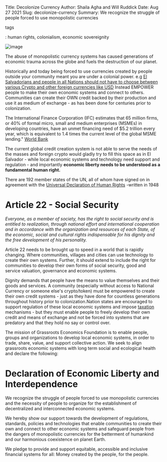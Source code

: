 Title: Decolonize Currency
Author: Shaila Agha and Will Ruddick
Date: Aug 27 2021
Slug: decolonize-currency
Summary: We recognize the struggle of people forced to use monopolistic
currencies

tags

: human rights, colonialism, economic sovereignity

![image](images/blog/decolonize-currency1.webp)

The abuse of monopolistic currency systems has caused generations of
economic trauma across the globe and fuels the destruction of our
planet.

Historically and today being forced to use currencies created by people
outside your community meant you are under a colonial power. e.g [El
Salvadorians and people in all Nations should not have to choose between
various Crypto and other foreign currencies like
USD](https://www.coindesk.com/markets/2021/07/14/the-headache-of-crypto-colonialism/)
Instead EMPOWER people to make their own economic systems and connect to
others. Communities can create their OWN credit backed by their
production and use it as medium of exchange - as has been done for
centuries prior to colonization.

The International Finance Corporation (IFC) estimates that 65 million
firms, or 40% of formal micro, small and medium enterprises (MSMEs) in
developing countries, have an unmet financing need of $5.2 trillion
every year, which is equivalent to 1.4 times the current level of the
global MSME lending." [World
Bank](https://www.worldbank.org/en/topic/smefinance/)

The current global credit creation system is not able to serve the needs
of the masses and foreign crypto would gladly try to fill this space as
in El Salvador - while local economic systems and technology need
support and regulation - and importantly **economic liberty needs to be
understood as a fundamental human right.**

There are 192 member states of the UN, all of whom have signed on in
agreement with the [Universal Declaration of Human
Rights](https://www.un.org/en/about-us/universal-declaration-of-human-rights/)
-written in 1948

# Article 22 - Social Security

_Everyone, as a member of society, has the right to social security and
is entitled to realization, through national effort and international
cooperation and in accordance with the organization and resources of
each State, of the economic, social and cultural rights indispensable
for his dignity and the free development of his personality._

Article 22 needs to be brought up to speed in a world that is rapidly
changing. Where communities, villages and cities can use technology to
create their own systems. Further, it should extend to include the right
for communities to develop their own forms of social security, good and
service valuation, governance and economic systems.

Dignity demands that people have the means to value themselves and their
goods and services. A community (especially without access to National
Currency or someone else's crypto/token) must be empowered to create
their own credit systems - just as they have done for countless
generations throughout history prior to colonization.Nation states are
encouraged to support regulation of these local economic systems and
impose
[taxation](https://www.grassrootseconomics.org/post/taxation-community-currencies/)
mechanisms - but they must enable people to freely develop their own
credit and means of exchange and not be forced into systems that are
predatory and that they hold no say or control over.

The mission of Grassroots Economics Foundation is to enable people,
groups and organizations to develop local economic systems, in order to
trade, share, value, and support collective action. We seek to align
grassroots economic systems with long term social and ecological health
and declare the following:

# Declaration of Economic Liberty and Interdependence

We recognize the struggle of people forced to use monopolistic
currencies and the necessity of people to organize for the establishment
of decentralized and interconnected economic systems.

We hereby show our support towards the development of regulations,
standards, policies and technologies that enable communities to create
their own and connect to other economic systems and safeguard people
from the dangers of monopolistic currencies for the betterment of
humankind and our harmonious coexistence on planet Earth.

We pledge to provide and support equitable, accessible and inclusive
financial systems for all: Money created by the people, for the people.
